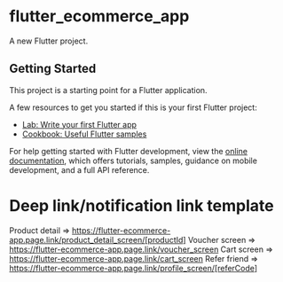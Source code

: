 # flutter_ecommerce_app

A new Flutter project.

## Getting Started

This project is a starting point for a Flutter application.

A few resources to get you started if this is your first Flutter project:

- [Lab: Write your first Flutter app](https://docs.flutter.dev/get-started/codelab)
- [Cookbook: Useful Flutter samples](https://docs.flutter.dev/cookbook)

For help getting started with Flutter development, view the
[online documentation](https://docs.flutter.dev/), which offers tutorials,
samples, guidance on mobile development, and a full API reference.

# Deep link/notification link template
Product detail => https://flutter-ecommerce-app.page.link/product_detail_screen/[productId]
Voucher screen => https://flutter-ecommerce-app.page.link/voucher_screen
Cart screen => https://flutter-ecommerce-app.page.link/cart_screen
Refer friend => https://flutter-ecommerce-app.page.link/profile_screen/[referCode]
